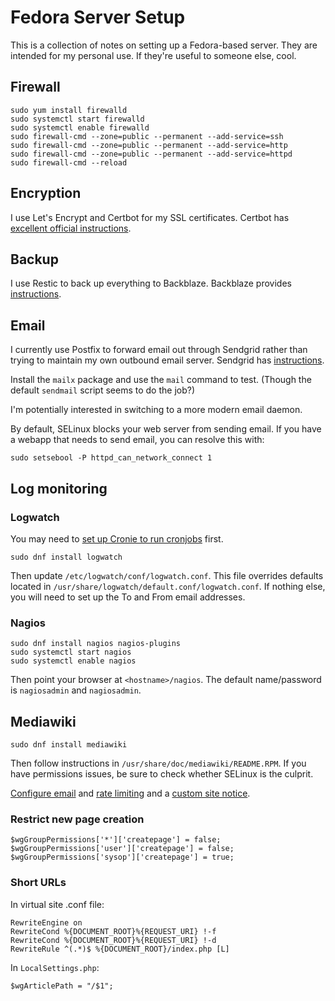 # Fedora Server Setup

This is a collection of notes on setting up a Fedora-based server. They are intended for my personal use. If they're useful to someone else, cool.

## Firewall

```
sudo yum install firewalld
sudo systemctl start firewalld
sudo systemctl enable firewalld
sudo firewall-cmd --zone=public --permanent --add-service=ssh
sudo firewall-cmd --zone=public --permanent --add-service=http
sudo firewall-cmd --zone=public --permanent --add-service=httpd
sudo firewall-cmd --reload
```

## Encryption

I use Let's Encrypt and Certbot for my SSL certificates. Certbot has [excellent official instructions](https://certbot.eff.org/instructions?ws=apache&os=fedora).

## Backup

I use Restic to back up everything to Backblaze. Backblaze provides [instructions](https://www.backblaze.com/docs/cloud-storage-integrate-restic-with-backblaze-b2).

## Email

I currently use Postfix to forward email out through Sendgrid rather than trying to maintain my own outbound email server. Sendgrid has [instructions](https://docs.sendgrid.com/for-developers/sending-email/postfix).

Install the `mailx` package and use the `mail` command to test. (Though the default `sendmail` script seems to do the job?)

I'm potentially interested in switching to a more modern email daemon.

By default, SELinux blocks your web server from sending email. If you have a webapp that needs to send email, you can resolve this with:

```
sudo setsebool -P httpd_can_network_connect 1
```

## Log monitoring

### Logwatch

You may need to [set up Cronie to run cronjobs](https://docs.fedoraproject.org/en-US/fedora/latest/system-administrators-guide/monitoring-and-automation/Automating_System_Tasks/) first.

```
sudo dnf install logwatch
```

Then update `/etc/logwatch/conf/logwatch.conf`. This file overrides defaults located in `/usr/share/logwatch/default.conf/logwatch.conf`. If nothing else, you will need to set up the To and From email addresses.

### Nagios

```
sudo dnf install nagios nagios-plugins
sudo systemctl start nagios
sudo systemctl enable nagios
```

Then point your browser at `<hostname>/nagios`. The default name/password is `nagiosadmin` and `nagiosadmin`.

## Mediawiki

```
sudo dnf install mediawiki
```

Then follow instructions in `/usr/share/doc/mediawiki/README.RPM`. If you have permissions issues, be sure to check whether SELinux is the culprit.

[Configure email](https://www.mediawiki.org/wiki/Manual:$wgSMTP) and [rate limiting](https://www.mediawiki.org/wiki/Manual:$wgRateLimits) and a [custom site notice](https://www.hostknox.com/knowledgebase/653/How-to-display-a-site-notice-at-the-top-of-pages-in-MediaWiki.html).

### Restrict new page creation

```
$wgGroupPermissions['*']['createpage'] = false;
$wgGroupPermissions['user']['createpage'] = false;
$wgGroupPermissions['sysop']['createpage'] = true;
```

### Short URLs

In virtual site .conf file:

```
RewriteEngine on
RewriteCond %{DOCUMENT_ROOT}%{REQUEST_URI} !-f
RewriteCond %{DOCUMENT_ROOT}%{REQUEST_URI} !-d
RewriteRule ^(.*)$ %{DOCUMENT_ROOT}/index.php [L]
```

In `LocalSettings.php`:

```
$wgArticlePath = "/$1";
```
